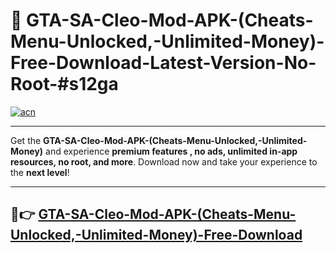 # 🚀 GTA-SA-Cleo-Mod-APK-(Cheats-Menu-Unlocked,-Unlimited-Money)-Free-Download-Latest-Version-No-Root-#s12ga

[![acn](https://i.imgur.com/BIQs5tu.png)](https://hapymods.com?title=GTA+SA+Cleo+Mod+APK+(Cheats+Menu+Unlocked,+Unlimited+Money)&ref=s12ga)

---

Get the **GTA-SA-Cleo-Mod-APK-(Cheats-Menu-Unlocked,-Unlimited-Money)** and experience **premium features , no ads, unlimited in-app resources, no root, and more**. Download now and take your experience to the **next level**!

---

## 🤖👉 [GTA-SA-Cleo-Mod-APK-(Cheats-Menu-Unlocked,-Unlimited-Money)-Free-Download](https://hapymods.com?title=GTA+SA+Cleo+Mod+APK+(Cheats+Menu+Unlocked,+Unlimited+Money)&ref=s12ga)